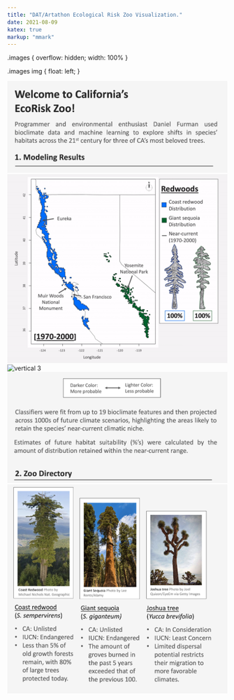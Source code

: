 ```yaml
---
title: "DAT/Artathon Ecological Risk Zoo Visualization."
date: 2021-08-09
katex: true
markup: "mmark"
---
```


.images { overflow: hidden; width: 100% }

.images img { float: left; }

<div class="images">
    <img src="/research-outputs/datartathon/knitted-files/ecorisk-zoo-vertical-1.png" style="border:0px;margin:0px" alt="vertical 1"/>
    <img src="/research-outputs/datartathon/knitted-files/ecorisk-zoo-vertical-2.gif" style="border:0px;margin:0px" alt="vertical 2"/>
    <img src="/research-outputs/datartathon/knitted-files/ecorisk-zoo-vertical-3.gif" style="border:0px;margin:0px" alt="vertical 3"/>
    <img src="/research-outputs/datartathon/knitted-files/ecorisk-zoo-vertical-4.png" style="border:0px;margin:0px" alt="vertical 4"/>
    <img src="/research-outputs/datartathon/knitted-files/ecorisk-zoo-vertical-5.png" style="border:0px;margin:0px" alt="vertical 5"/>

</div>






